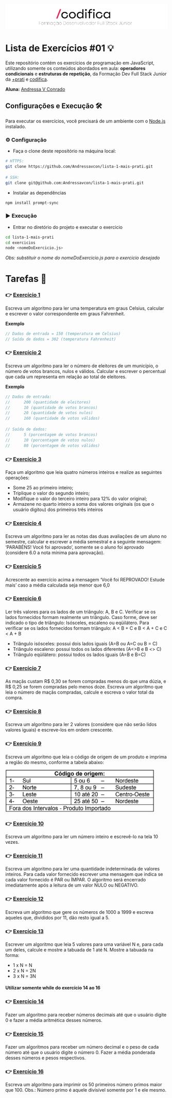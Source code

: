 ![Logo](./img/img.png)

# Lista de Exercícios #01 💡

Este repositório contém os exercícios de programação em JavaScript, utilizando somente os conteúdos abordados em aula: **operadores condicionais** e **estruturas de repetição**, da Formação Dev Full Stack Junior da [+prati](https://www.maisprati.com.br/) e [codifica](https://www.codificaedu.com.br/).

**Aluna:** [Andressa V Conrado](https://www.github.com/Andressavcon)

## Configurações e Execução 🛠️

Para executar os exercícios, você precisará de um ambiente com o [Node.js](https://nodejs.org/) instalado.

### ⚙️ Configuração

- Faça o clone deste repositório na máquina local:

```bash
# HTTPS:
git clone https://github.com/Andressavcon/lista-1-mais-prati.git

# SSH:
git clone git@github.com:Andressavcon/lista-1-mais-prati.git
```

- Instalar as dependências

```bash
npm install prompt-sync
```

### ▶️ Execução

- Entrar no diretório do projeto e executar o exercicio

```bash
cd lista-1-mais-prati
cd exercicios
node <nomeDoExercicio.js>
```

_Obs: substituir o nome do nomeDoExercicio.js para o exercicio desejado_

# Tarefas 📝

### 👉 [Exercício 1](./exercicios/exercicio1.js)

Escreva um algoritmo para ler uma temperatura em graus Celsius, calcular e escrever o valor correspondente em graus Fahrenheit.

**Exemplo**

```javascript
// Dados de entrada = 150 (temperatura em Celsius)
// Saída de dados = 302 (temperatura Fahrenheit)
```

### 👉 [Exercício 2](./exercicios/exercicio2.js)

Escreva um algoritmo para ler o número de eleitores de um município, o número de votos brancos, nulos e válidos. Calcular e escrever o percentual que cada um representa em relação ao total de eleitores.

**Exemplo**

```javascript
// Dados de entrada:
//      200 (quantidade de eleitores)
//      10 (quantidade de votos brancos)
//      20 (quantidade de votos nulos)
//      160 (quantidade de votos válidos)

// Saída de dados:
//      5 (porcentagem de votos brancos)
//      10 (porcentagem de votos nulos)
//      80 (porcentagem de votos válidos)
```

### 👉 [Exercício 3](./exercicios/exercicio3.js)

Faça um algoritmo que leia quatro números inteiros e realize as seguintes operações:

- Some 25 ao primeiro inteiro;
- Triplique o valor do segundo inteiro;
- Modifique o valor do terceiro inteiro para 12% do valor original;
- Armazene no quarto inteiro a soma dos valores originais (os que o usuário digitou) dos primeiros três inteiros

### 👉 [Exercício 4](./exercicios/exercicio4.js)

Escreva um algoritmo para ler as notas das duas avaliações de um aluno no semestre, calcular e escrever a média semestral e a seguinte mensagem: ‘PARABÉNS! Você foi aprovado’, somente se o aluno foi aprovado (considere 6.0 a nota mínima para aprovação).

### 👉 [Exercício 5](./exercicios/exercicio5.js)

Acrescente ao exercício acima a mensagem ‘Você foi REPROVADO! Estude mais’ caso a média calculada seja menor que 6,0

### 👉 [Exercício 6](./exercicios/exercicio6.js)

Ler três valores para os lados de um triângulo: A, B e C. Verificar se os lados fornecidos formam realmente um triângulo. Caso forme, deve ser indicado o tipo de triângulo: Isósceles, escaleno ou eqüilátero. Para verificar se os lados fornecidos formam triângulo: A < B + C e B < A + C e C < A + B

- Triângulo isósceles: possui dois lados iguais (A=B ou A=C ou B = C)
- Triângulo escaleno: possui todos os lados diferentes (A<>B e B <> C)
- Triângulo eqüilátero: possui todos os lados iguais (A=B e B=C)

### 👉 [Exercício 7](./exercicios/exercicio7.js)

As maçãs custam R$ 0,30 se forem compradas menos do que uma dúzia, e R$ 0,25 se forem compradas pelo menos doze. Escreva um algoritmo que leia o número de maçãs compradas, calcule e escreva o valor total da compra.

### 👉 [Exercício 8](./exercicios/exercicio8.js)

Escreva um algoritmo para ler 2 valores (considere que não serão lidos valores iguais) e escreve-los em ordem crescente.

### 👉 [Exercício 9](./exercicios/exercicio9.js)

Escreva um algoritmo que leia o código de origem de um produto e imprima a região do mesmo, conforme a tabela abaixo:

![Tabela](./img/ex9.png)

### 👉 [Exercício 10](./exercicios/exercicio10.js)

Escreva um algoritmo para ler um número inteiro e escrevê-lo na tela 10 vezes.

### 👉 [Exercício 11](./exercicios/exercicio11.js)

Escreva um algoritmo para ler uma quantidade indeterminada de valores inteiros. Para cada valor fornecido escrever uma mensagem que indica se cada valor fornecido é PAR ou ÍMPAR. O algoritmo será encerrado imediatamente após a leitura de um valor NULO ou NEGATIVO.

### 👉 [Exercício 12](./exercicios/exercicio12.js)

Escreva um algoritmo que gere os números de 1000 a 1999 e escreva aqueles que, divididos por 11, dão resto igual a 5.

### 👉 [Exercício 13](./exercicios/exercicio13.js)

Escrever um algoritmo que leia 5 valores para uma variável N e, para cada um deles, calcule e mostre a tabuada de 1 até N. Mostre a tabuada na forma:

- 1 x N = N
- 2 x N = 2N
- 3 x N = 3N

#### Utilizar somente while do exercício 14 ao 16

### 👉 [Exercício 14](./exercicios/exercicio14.js)

Fazer um algoritmo para receber números decimais até que o usuário digite 0 e fazer a média aritmética desses números.

### 👉 [Exercício 15](./exercicios/exercicio15.js)

Fazer um algoritmos para receber um número decimal e o peso de cada número até que o usuário digite o número 0. Fazer a média ponderada desses números e pesos respectivos.

### 👉 [Exercício 16](./exercicios/exercicio16.js)

Escreva um algoritmo para imprimir os 50 primeiros número primos maior que 100. Obs.: Número primo é aquele divisível somente por 1 e ele mesmo.
